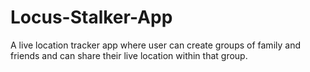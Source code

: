 # Locus-Stalker-App
A live location tracker app where user can create groups of family and friends and can share their live location within that group.
